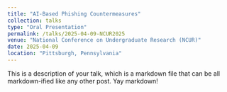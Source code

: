 ```yaml
---
title: "AI-Based Phishing Countermeasures"
collection: talks
type: "Oral Presentation"
permalink: /talks/2025-04-09-NCUR2025
venue: "National Conference on Undergraduate Research (NCUR)"
date: 2025-04-09
location: "Pittsburgh, Pennsylvania"
---
```


This is a description of your talk, which is a markdown file that can be all markdown-ified like any other post. Yay markdown!

